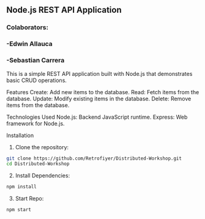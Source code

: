 <h2 id="titulo">Node.js REST API Application</h2>

<h3>Colaborators:</h3>
<h3>-Edwin Allauca</h3>
<h3>-Sebastian Carrera</h3> 

This is a simple REST API application built with Node.js that demonstrates basic CRUD operations.

Features
Create: Add new items to the database.
Read: Fetch items from the database.
Update: Modify existing items in the database.
Delete: Remove items from the database.

Technologies Used
Node.js: Backend JavaScript runtime.
Express: Web framework for Node.js.

Installation
1. Clone the repository:
```bash
git clone https://github.com/Retrofiyer/Distributed-Workshop.git
cd Distributed-Workshop
``` 

2. Install Dependencies:

```bash
npm install
```

3. Start Repo:

```bash
npm start
```
